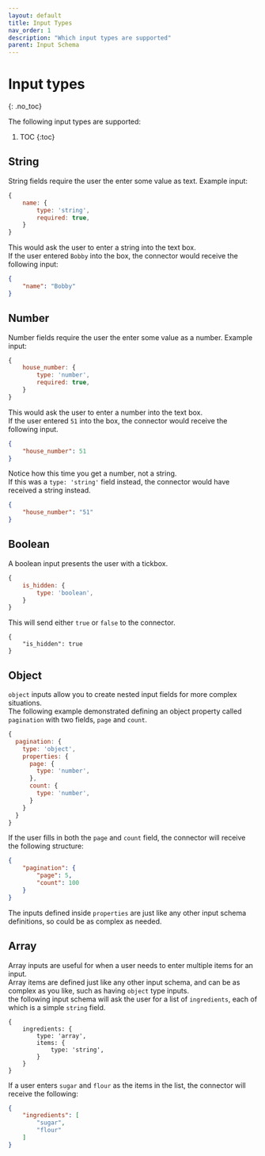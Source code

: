 ```yaml
---
layout: default
title: Input Types
nav_order: 1
description: "Which input types are supported"
parent: Input Schema
---
```


# Input types
{: .no_toc}

The following input types are supported:

1. TOC
{:toc}

## String
String fields require the user the enter some value as text.
Example input:
```js
{
    name: {
        type: 'string',
        required: true,
    }
}
```
This would ask the user to enter a string into the text box.  
If the user entered `Bobby` into the box, the connector would receive the following input:
```json
{
    "name": "Bobby"
}
```

## Number
Number fields require the user the enter some value as a number.
Example input:
```js
{
    house_number: {
        type: 'number',
        required: true,
    }
}
```
This would ask the user to enter a number into the text box.  
If the user entered `51` into the box, the connector would receive the following input.
```json
{
    "house_number": 51
}
```
Notice how this time you get a number, not a string.  
If this was a `type: 'string'` field instead, the connector would have received a string instead.
```json
{
    "house_number": "51"
}
```

## Boolean
A boolean input presents the user with a tickbox.
```js
{
    is_hidden: {
        type: 'boolean',
    }
}
```

This will send either `true` or `false` to the connector.
```
{
    "is_hidden": true
}
```

## Object

`object` inputs allow you to create nested input fields for more complex situations.  
The following example demonstrated defining an object property called `pagination` with two fields, `page` and `count`.  

```js
{
  pagination: {
    type: 'object',
    properties: {
      page: {
        type: 'number',
      },
      count: {
        type: 'number',
      }
    }
  }
}
```

If the user fills in both the `page` and `count` field, the connector will receive the following structure:

```json
{
    "pagination": {
        "page": 5,
        "count": 100
    }
}
```

The inputs defined inside `properties` are just like any other input schema definitions, so could be as complex as needed.

## Array

Array inputs are useful for when a user needs to enter multiple items for an input.  
Array items are defined just like any other input schema, and can be as complex as you like, such as having `object` type inputs.  
the following input schema will ask the user for a list of `ingredients`, each of which is a simple `string` field.

```
{
    ingredients: {
        type: 'array',
        items: {
            type: 'string',
        }
    }
}
```

If a user enters `sugar` and `flour` as the items in the list, the connector will receive the following:

```json
{
    "ingredients": [
        "sugar",
        "flour"
    ]
}
```

